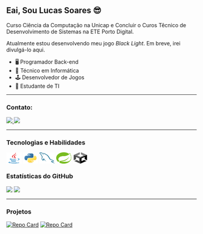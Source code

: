 ## Eai, Sou Lucas Soares 😎

Curso Ciência da Computação na Unicap e Concluir o Curos Têcnico de Desenvolvimento de Sistemas na ETE Porto Digital.

Atualmente estou desenvolvendo meu jogo *Black Light*. Em breve, irei divulgá-lo aqui.

- 🖥️ Programador Back-end  
- 🔧 Técnico em Informática  
- 🕹️ Desenvolvedor de Jogos  
- 📖 Estudante de TI  

---

### Contato:
<div> 
   <a href="https://www.linkedin.com/in/lucassoares32" target="_blank">
      <img src="https://img.shields.io/badge/-LinkedIn-%230077B5?style=for-the-badge&logo=linkedin&logoColor=white">
   </a> 
   <a href="mailto:lucassoareslll32@gmail.com">
      <img src="https://img.shields.io/badge/-Gmail-%23333?style=for-the-badge&logo=gmail&logoColor=white">
   </a>
</div>

---

### Tecnologias e Habilidades

<div> 
   <img align="center" alt="Java" height="30" width="40" src="https://raw.githubusercontent.com/devicons/devicon/master/icons/java/java-original.svg">
   <img align="center" alt="Python" height="30" width="40" src="https://raw.githubusercontent.com/devicons/devicon/master/icons/python/python-original.svg">
   <img align="center" alt="MySQL" height="30" width="40" src="https://raw.githubusercontent.com/devicons/devicon/master/icons/mysql/mysql-original.svg">
   <img align="center" alt="Spring Boot" height="30" width="40" src="https://raw.githubusercontent.com/devicons/devicon/master/icons/spring/spring-original.svg">
   <img align="center" alt="Unity" height="30" width="40" src="https://raw.githubusercontent.com/devicons/devicon/master/icons/unity/unity-original.svg">
    
</div>


### Estatísticas do GitHub

<div align="left">
  <img height="150em" src="https://github-readme-stats.vercel.app/api?username=Soares431&show_icons=true&theme=tokyonight&include_all_commits=true&locale=pt-br"/>
  <img height="150em" src="https://github-readme-stats.vercel.app/api/top-langs/?username=Soares431&theme=tokyonight&layout=compact&custom_title=Linguagens&langs_count=12&hide=css,javascript,html,php"/>
</div>

---

### Projetos

[![Repo Card](https://github-readme-stats.vercel.app/api/pin/?username=Soares431&repo=Lista-de-Jogos&bg_color=000000&border_color=30A3DC&title_color=E94D5F&text_color=FFFFFF&icon_color=30A3DC)](https://github.com/Soares431/Lista-de-Jogos)
[![Repo Card](https://github-readme-stats.vercel.app/api/pin/?username=Soares431&repo=Batalha-Naval&bg_color=000000&border_color=30A3DC&title_color=E94D5F&text_color=FFFFFF&icon_color=30A3DC)](https://github.com/Soares431/Batalha-Naval)

